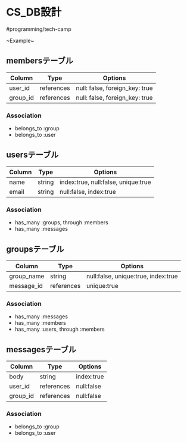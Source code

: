 # CS_DB設計
#programming/tech-camp

~Example~

## membersテーブル
|Column|Type|Options|
|------|----|-------|
|user_id|references|null: false, foreign_key: true|
|group_id|references|null: false, foreign_key: true|

### Association
- belongs_to :group
- belongs_to :user


## usersテーブル
|Column|Type|Options|
|------|----|-------|
|name|string|index:true, null:false, unique:true|
|email|string|null:false, index:true|

### Association
- has_many :groups, through :members
- has_many :messages


## groupsテーブル
|Column|Type|Options|
|------|----|-------|
|group_name|string|null:false, unique:true, index:true|
|message_id|references|unique:true|

### Association
- has_many :messages
- has_many :members
- has_many :users, through :members


## messagesテーブル
|Column|Type|Options|
|------|----|-------|
|body|string|index:true|
|user_id|references|null:false|
|group_id|references|null:false|

### Association
- belongs_to :group
- belongs_to :user
